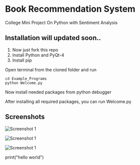 # Book Recommendation System
College Mini Project On Python with Sentiment Analysis


## Installation will updated soon..

1. Now just fork this repo
2. Install Python and PyQt-4
3. Install pip

Open terminal from the cloned folder
 and run

```
cd Example_Programs
python Welcome.py
```

Now install needed packages from python debugger

After installing all required packages, you can run Welcome.py

## Screenshots
![Screenshot 1](https://github.com/Anooppandikashala/Book_Recommendation_System/blob/master/scr1.png)

![Screenshot 1](https://github.com/Anooppandikashala/Book_Recommendation_System/blob/master/scr2.png)

![Screenshot 1](https://github.com/Anooppandikashala/Book_Recommendation_System/blob/master/scr3.png)

print("hello world")

